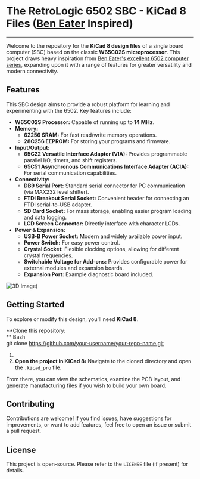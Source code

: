 # **The RetroLogic 6502 SBC - KiCad 8 Files ([Ben Eater](https://eater.net/6502) Inspired)**


---

Welcome to the repository for the **KiCad 8 design files** of a single board computer (SBC) based on the classic **W65C02S microprocessor**. This project draws heavy inspiration from [Ben Eater's excellent 6502 computer series](https://eater.net/6502), expanding upon it with a range of features for greater versatility and modern connectivity.


## **Features**

This SBC design aims to provide a robust platform for learning and experimenting with the 6502. Key features include:



* **W65C02S Processor:** Capable of running up to **14 MHz**.
* **Memory:**
    * **62256 SRAM:** For fast read/write memory operations.
    * **28C256 EEPROM:** For storing your programs and firmware.
* **Input/Output:**
    * **65C22 Versatile Interface Adapter (VIA):** Provides programmable parallel I/O, timers, and shift registers.
    * **65C51 Asynchronous Communications Interface Adapter (ACIA):** For serial communication capabilities.
* **Connectivity:**
    * **DB9 Serial Port:** Standard serial connector for PC communication (via MAX232 level shifter).
    * **FTDI Breakout Serial Socket:** Convenient header for connecting an FTDI serial-to-USB adapter.
    * **SD Card Socket:** For mass storage, enabling easier program loading and data logging.
    * **LCD Screen Connector:** Directly interface with character LCDs.
* **Power & Expansion:**
    * **USB-B Power Socket:** Modern and widely available power input.
    * **Power Switch:** For easy power control.
    * **Crystal Socket:** Flexible clocking options, allowing for different crystal frequencies.
    * **Switchable Voltage for Add-ons:** Provides configurable power for external modules and expansion boards.
    * **Expansion Port:** Example diagnostic board included.


![3D Image]([https://raw.githubusercontent.com/Willeye-uk/6502SBC/refs/heads/main/png/3d.png))

## **Getting Started**

To explore or modify this design, you'll need **KiCad 8**.

**Clone this repository: \
** Bash \
git clone https://github.com/your-username/your-repo-name.git



1. 
2. **Open the project in KiCad 8:** Navigate to the cloned directory and open the `.kicad_pro` file.

From there, you can view the schematics, examine the PCB layout, and generate manufacturing files if you wish to build your own board.


## **Contributing**

Contributions are welcome! If you find issues, have suggestions for improvements, or want to add features, feel free to open an issue or submit a pull request.


## **License**

This project is open-source. Please refer to the `LICENSE` file (if present) for details.
